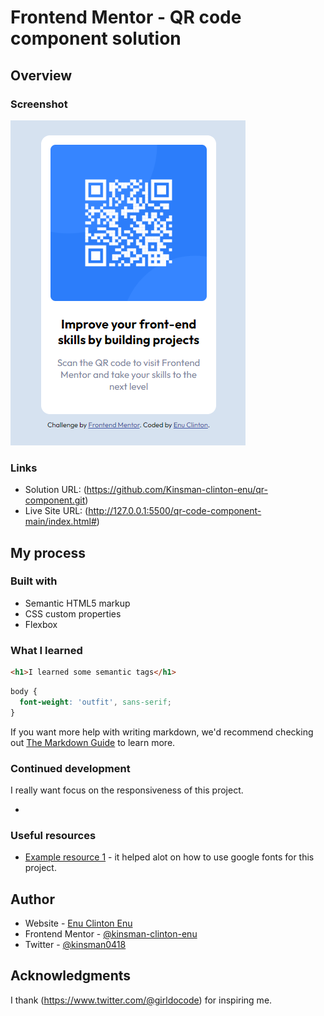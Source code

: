 # Frontend Mentor - QR code component solution

## Overview

### Screenshot

![](./images/Screenshot%202024-03-17%20161701.png)


### Links

- Solution URL: (https://github.com/Kinsman-clinton-enu/qr-component.git)
- Live Site URL: (http://127.0.0.1:5500/qr-code-component-main/index.html#)

## My process

### Built with

- Semantic HTML5 markup
- CSS custom properties
- Flexbox

### What I learned

```html
<h1>I learned some semantic tags</h1>
```
```css
body {
  font-weight: 'outfit', sans-serif;
}
```


If you want more help with writing markdown, we'd recommend checking out [The Markdown Guide](https://www.markdownguide.org/) to learn more.


### Continued development

I  really want focus on the responsiveness of this project.

*

### Useful resources

- [Example resource 1](https://fonts.googleapis.com) - it helped alot on how to use google fonts for this project.


## Author

- Website - [Enu Clinton Enu](https://enutech.com)
- Frontend Mentor - [@kinsman-clinton-enu](https://www.frontendmentor.io/profile/yourusername)
- Twitter - [@kinsman0418](https://www.twitter.com/@kinsman0418)



## Acknowledgments

I thank (https://www.twitter.com/@girldocode) for inspiring me.
